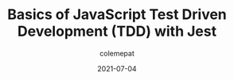 ---
author: colemepat
date: 2021-07-04
publisher: thepracticaldev
tags:
  - javascript
  - testing
  - jest
target_url: https://dev.to/pat_the99/basics-of-javascript-test-driven-development-tdd-with-jest-o3c
title: Basics of JavaScript Test Driven Development (TDD) with Jest
---